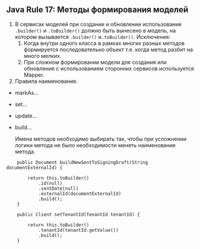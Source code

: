 ## Java Rule 17: Методы формирования моделей

1. В сервисах моделей при создании и обновлении использование `.builder()` и `.toBuilder()` должно быть вынесено в модель, на котором вызывается `.builder()` и`.toBuilder()`.
   Исключения:
   1. Когда внутри одного класса в рамках многих разных методов формируется последовательно объект
      т.е. когда метод разбит на много мелких. 
   2. При сложном формировании модели для создания или обновления с использованием сторонних сервисов используется Mapper.
2. Правила наименования.
- markAs...
- set...
- update...
- build...


  Имена методов необходимо выбирать так, чтобы при усложнении логики метода не было необходимости менять наименование
  метода.

```
    public Document buildNewSentToSigningDraft(String documentExternalId) {

        return this.toBuilder()
            .id(null)
            .sentDate(null)
            .externalId(documentExternalId)
            .build();
    }
```
````
    public Client setTenantId(TenantId tenantId) {

        return this.toBuilder()
            .tenantId(tenantId.getValue())
            .build();
    }
````

